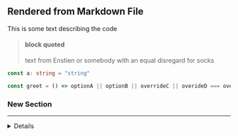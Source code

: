 ## Rendered from Markdown File

This is some text describing the code

> #### block quoted 
> text from Enstien or somebody
> with an equal disregard for
> socks

```ts
const a: string = "string"

const greet = () => optionA || optionB || overrideC || overideD === overrideA
```

### New Section
---

<details>

    - Bullets
    - of
    - stuff

</details>